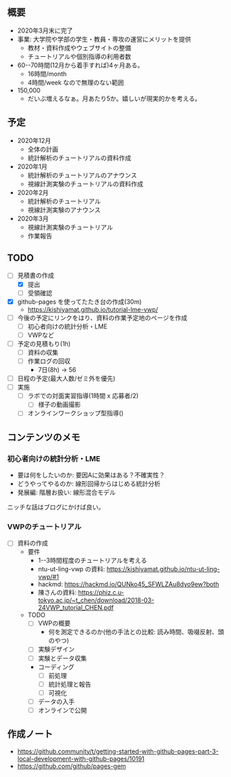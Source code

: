 ## 概要

* 2020年3月末に完了
* 事業: 大学院や学部の学生・教員・専攻の運営にメリットを提供
    * 教材・資料作成やウェブサイトの整備
    * チュートリアルや個別指導の利用者数
* 60--70時間(12月から着手すれば)4ヶ月ある。
    * 16時間/month
    * 4時間/week なので無理のない範囲
* 150,000
    * だいぶ増えるなぁ。月あたり5か。嬉しいが現実的かを考える。

## 予定

- 2020年12月
    - 全体の計画
    - 統計解析のチュートリアルの資料作成
- 2020年1月
    - 統計解析のチュートリアルのアナウンス
    - 視線計測実験のチュートリアルの資料作成
- 2020年2月
    - 統計解析のチュートリアル
    - 視線計測実験のアナウンス
- 2020年3月
    - 視線計測実験のチュートリアル
    - 作業報告

## TODO

- [ ] 見積書の作成
    - [x] 提出
    - [ ] 受領確認
- [x] github-pages を使ってたたき台の作成(30m)
    - https://kishiyamat.github.io/tutorial-lme-vwp/
- [ ] 今後の予定にリンクをはり、資料の作業予定地のページを作成
    - [ ] 初心者向けの統計分析・LME
    - [ ] VWPなど
- [ ] 予定の見積もり(1h)
    - [ ] 資料の収集
    - [ ] 作業ログの回収
        - 7日(8h) -> 56
- [ ] 日程の予定(最大人数/ゼミ外を優先)
- [ ] 実施
    - [ ] ラボでの対面実習指導(1時間 x 応募者/2)
        - [ ] 様子の動画撮影
    - [ ] オンラインワークショップ型指導()

## コンテンツのメモ

### 初心者向けの統計分析・LME

- 要は何をしたいのか: 要因Aに効果はある？不確実性？
- どうやってやるのか: 線形回帰からはじめる統計分析
- 発展編: 階層お扱い: 線形混合モデル

ニッチな話はブログにかけば良い。

### VWPのチュートリアル

- [ ] 資料の作成
    - 要件
        - 1--3時間程度のチュートリアルを考える
        - ntu-ut-ling-vwp の資料: https://kishiyamat.github.io/ntu-ut-ling-vwp/#1
        - hackmd: https://hackmd.io/QUNko45_SFWLZAu8dyo9ew?both
        - 陳さんの資料: https://phiz.c.u-tokyo.ac.jp/~t_chen/download/2018-03-24VWP_tutorial_CHEN.pdf
    - TODO
        - [ ] VWPの概要
            - 何を測定できるのか(他の手法との比較: 読み時間、吸啜反射、頭のやつ)
        - [ ] 実験デザイン
        - [ ] 実験とデータ収集
        - コーディング
            - [ ] 前処理
            - [ ] 統計処理と報告
            - [ ] 可視化
        - [ ] データの入手
        - [ ] オンラインで公開

## 作成ノート

* https://github.community/t/getting-started-with-github-pages-part-3-local-development-with-github-pages/10191
* https://github.com/github/pages-gem
